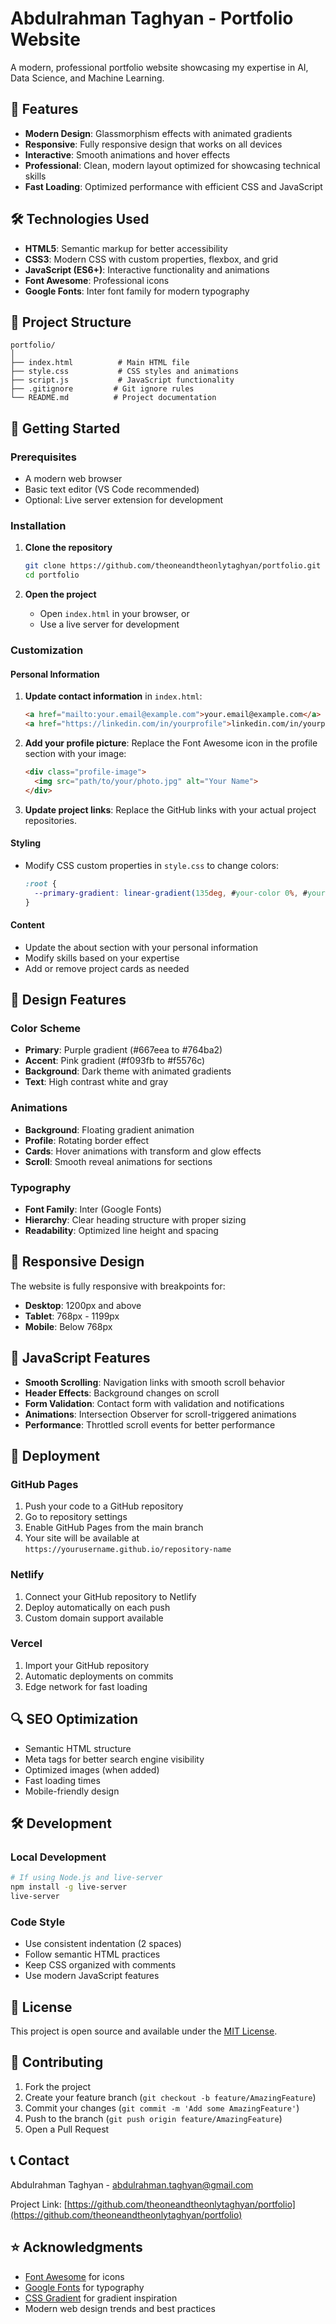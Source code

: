 # Abdulrahman Taghyan - Portfolio Website

A modern, professional portfolio website showcasing my expertise in AI, Data Science, and Machine Learning.

## 🌟 Features

- **Modern Design**: Glassmorphism effects with animated gradients
- **Responsive**: Fully responsive design that works on all devices
- **Interactive**: Smooth animations and hover effects
- **Professional**: Clean, modern layout optimized for showcasing technical skills
- **Fast Loading**: Optimized performance with efficient CSS and JavaScript

## 🛠️ Technologies Used

- **HTML5**: Semantic markup for better accessibility
- **CSS3**: Modern CSS with custom properties, flexbox, and grid
- **JavaScript (ES6+)**: Interactive functionality and animations
- **Font Awesome**: Professional icons
- **Google Fonts**: Inter font family for modern typography

## 📁 Project Structure

```
portfolio/
│
├── index.html          # Main HTML file
├── style.css           # CSS styles and animations
├── script.js           # JavaScript functionality
├── .gitignore         # Git ignore rules
└── README.md          # Project documentation
```

## 🚀 Getting Started

### Prerequisites

- A modern web browser
- Basic text editor (VS Code recommended)
- Optional: Live server extension for development

### Installation

1. **Clone the repository**
   ```bash
   git clone https://github.com/theoneandtheonlytaghyan/portfolio.git
   cd portfolio
   ```

2. **Open the project**
   - Open `index.html` in your browser, or
   - Use a live server for development

### Customization

#### Personal Information
1. **Update contact information** in `index.html`:
   ```html
   <a href="mailto:your.email@example.com">your.email@example.com</a>
   <a href="https://linkedin.com/in/yourprofile">linkedin.com/in/yourprofile</a>
   ```

2. **Add your profile picture**:
   Replace the Font Awesome icon in the profile section with your image:
   ```html
   <div class="profile-image">
     <img src="path/to/your/photo.jpg" alt="Your Name">
   </div>
   ```

3. **Update project links**:
   Replace the GitHub links with your actual project repositories.

#### Styling
- Modify CSS custom properties in `style.css` to change colors:
  ```css
  :root {
    --primary-gradient: linear-gradient(135deg, #your-color 0%, #your-color 100%);
  }
  ```

#### Content
- Update the about section with your personal information
- Modify skills based on your expertise
- Add or remove project cards as needed

## 🎨 Design Features

### Color Scheme
- **Primary**: Purple gradient (#667eea to #764ba2)
- **Accent**: Pink gradient (#f093fb to #f5576c)
- **Background**: Dark theme with animated gradients
- **Text**: High contrast white and gray

### Animations
- **Background**: Floating gradient animation
- **Profile**: Rotating border effect
- **Cards**: Hover animations with transform and glow effects
- **Scroll**: Smooth reveal animations for sections

### Typography
- **Font Family**: Inter (Google Fonts)
- **Hierarchy**: Clear heading structure with proper sizing
- **Readability**: Optimized line height and spacing

## 📱 Responsive Design

The website is fully responsive with breakpoints for:
- **Desktop**: 1200px and above
- **Tablet**: 768px - 1199px
- **Mobile**: Below 768px

## 🔧 JavaScript Features

- **Smooth Scrolling**: Navigation links with smooth scroll behavior
- **Header Effects**: Background changes on scroll
- **Form Validation**: Contact form with validation and notifications
- **Animations**: Intersection Observer for scroll-triggered animations
- **Performance**: Throttled scroll events for better performance

## 🚀 Deployment

### GitHub Pages
1. Push your code to a GitHub repository
2. Go to repository settings
3. Enable GitHub Pages from the main branch
4. Your site will be available at `https://yourusername.github.io/repository-name`

### Netlify
1. Connect your GitHub repository to Netlify
2. Deploy automatically on each push
3. Custom domain support available

### Vercel
1. Import your GitHub repository
2. Automatic deployments on commits
3. Edge network for fast loading

## 🔍 SEO Optimization

- Semantic HTML structure
- Meta tags for better search engine visibility
- Optimized images (when added)
- Fast loading times
- Mobile-friendly design

## 🛠️ Development

### Local Development
```bash
# If using Node.js and live-server
npm install -g live-server
live-server
```

### Code Style
- Use consistent indentation (2 spaces)
- Follow semantic HTML practices
- Keep CSS organized with comments
- Use modern JavaScript features

## 📄 License

This project is open source and available under the [MIT License](LICENSE).

## 🤝 Contributing

1. Fork the project
2. Create your feature branch (`git checkout -b feature/AmazingFeature`)
3. Commit your changes (`git commit -m 'Add some AmazingFeature'`)
4. Push to the branch (`git push origin feature/AmazingFeature`)
5. Open a Pull Request

## 📞 Contact

Abdulrahman Taghyan - [abdulrahman.taghyan@gmail.com](mailto:abmtaghyan@gmail.com)

Project Link: [https://github.com/theoneandtheonlytaghyan/portfolio](https://github.com/theoneandtheonlytaghyan/portfolio)

## ⭐ Acknowledgments

- [Font Awesome](https://fontawesome.com/) for icons
- [Google Fonts](https://fonts.google.com/) for typography
- [CSS Gradient](https://cssgradient.io/) for gradient inspiration
- Modern web design trends and best practices
